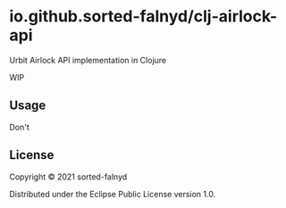# io.github.sorted-falnyd/clj-airlock-api

Urbit Airlock API implementation in Clojure

WIP

## Usage

Don't

## License

Copyright © 2021 sorted-falnyd

Distributed under the Eclipse Public License version 1.0.
